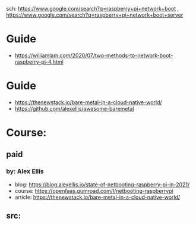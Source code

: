 sch: https://www.google.com/search?q=raspberry+pi+network+boot , https://www.google.com/search?q=raspberry+pi+network+boot+server

# Guide
- https://williamlam.com/2020/07/two-methods-to-network-boot-raspberry-pi-4.html

# Guide
- https://thenewstack.io/bare-metal-in-a-cloud-native-world/
- https://github.com/alexellis/awesome-baremetal

# Course:
## paid
### by: Alex Ellis
- blog: https://blog.alexellis.io/state-of-netbooting-raspberry-pi-in-2021/
- course: https://openfaas.gumroad.com/l/netbooting-raspberrypi
- article: https://thenewstack.io/bare-metal-in-a-cloud-native-world/

## src:
